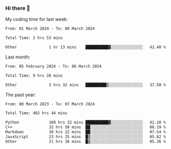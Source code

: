 ### Hi there 👋

My coding time for last week:

<!--START_SECTION:week-->

```txt
From: 01 March 2024 - To: 08 March 2024

Total Time: 2 hrs 53 mins

Other              1 hr 13 mins    ██████████▓░░░░░░░░░░░░░░   42.48 %
```

<!--END_SECTION:week-->

Last month:

<!--START_SECTION:month-->

```txt
From: 05 February 2024 - To: 06 March 2024

Total Time: 9 hrs 26 mins

Other              3 hrs 32 mins   █████████▒░░░░░░░░░░░░░░░   37.50 %
```

<!--END_SECTION:month-->

The past year:

<!--START_SECTION:year-->

```txt
From: 08 March 2023 - To: 07 March 2024

Total Time: 402 hrs 44 mins

Python             169 hrs 32 mins ██████████▓░░░░░░░░░░░░░░   42.10 %
C++                32 hrs 58 mins  ██░░░░░░░░░░░░░░░░░░░░░░░   08.19 %
Markdown           30 hrs 22 mins  ██░░░░░░░░░░░░░░░░░░░░░░░   07.54 %
JavaScript         23 hrs 25 mins  █▒░░░░░░░░░░░░░░░░░░░░░░░   05.82 %
Other              21 hrs 36 mins  █▒░░░░░░░░░░░░░░░░░░░░░░░   05.36 %
```

<!--END_SECTION:year-->
